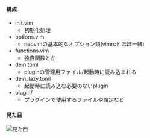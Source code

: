 #### 構成

- init.vim
  - 初期化処理
- options.vim
  - neovimの基本的なオプション類(vimrcとほぼ一緒)
- functions.vim
  - 独自関数とか
- dein.toml
  - pluginの管理用ファイル/起動時に読み込まれる
- dein_lazy.toml
  - 起動時に読み込む必要のないplugin
- plugin/
  - プラグインで使用するファイルや設定など

#### 見た目

![見た目](https://github.com/ryuichi1208/work/blob/master/screen%20shot.png)
